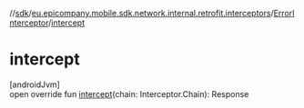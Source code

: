 //[sdk](../../../index.md)/[eu.epicompany.mobile.sdk.network.internal.retrofit.interceptors](../index.md)/[ErrorInterceptor](index.md)/[intercept](intercept.md)

# intercept

[androidJvm]\
open override fun [intercept](intercept.md)(chain: Interceptor.Chain): Response
